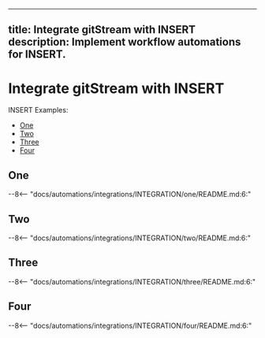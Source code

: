 <!--
How to publish a new gitStream integration page.

In a nutshell, the integration pages are published under /docs/integrations, and all associated examples are imported via associated files inside /docs/automations/automation-library/integrations.

Here is a detailed step-by-step:
1. Copy this file to /docs/integrations and name the file after the tool that this integration is for. E.g. dependabot.md, javadoc.md, etc.
2. Create a directory for this automation inside /docs/automations/automation-library/integrations that matches the name of the file from the previous step.
3. Create separate directories for each of the examples that will be displayed on the integration page, and use a hyphenated naming convention. E.g. "automation-name." 
4. Use the automation example template found in the same directory as this file to create the content for all of the automation examples that will be imported into this integration page.
5. Replace all of the terms in the list below.
6. Delete the comment from this file and push your changes!

Replace the following terms from this doc, all terms are case sensitive to make find and replace easier:
* INSERT - The human-readable name for the integration
* INTEGRATION - The hyphenated name for the integration (lowercase). E.g. "integration-name"
* One/Two/Three/Four - The human-readable names for the individual automation examples.
* one/two/three/four - The hyphenated name for the individual automations (lowercase). E.g. "automation-name"
-->
---
title: Integrate gitStream with INSERT
description: Implement workflow automations for INSERT.
---
# Integrate gitStream with INSERT

INSERT Examples:

* [One](#one)
* [Two](#two)
* [Three](#three)
* [Four](#four)

<a name="one"></a>
## One
--8<-- "docs/automations/integrations/INTEGRATION/one/README.md:6:"

<a name="two"></a>
## Two
--8<-- "docs/automations/integrations/INTEGRATION/two/README.md:6:"

<a name="three"></a>
## Three
--8<-- "docs/automations/integrations/INTEGRATION/three/README.md:6:"

<a name="four"></a>
## Four
--8<-- "docs/automations/integrations/INTEGRATION/four/README.md:6:"